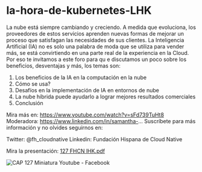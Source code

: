 # la-hora-de-kubernetes-LHK

La nube está siempre cambiando y creciendo. A medida que evoluciona, los proveedores de estos servicios aprenden nuevas formas de mejorar un proceso que satisfagan las necesidades de sus clientes. La Inteligencia Artificial (IA) no es solo una palabra de moda que se utiliza para vender más, se está convirtiendo en una parte real de la experiencia en la Cloud.
Por eso te invitamos a este foro para qu e discutamos un poco sobre los beneficios, desventajas y más, los temas son:

1. Los beneficios de la IA en la computación en la nube
2. Cómo se usa?
3. Desafíos en la implementación de IA en entornos de nube
4. La nube híbrida puede ayudarlo a lograr mejores resultados comerciales
5. Conclusión

Mira más en: https://www.youtube.com/watch?v=sFd739TuHt8
Moderadora: https://www.linkedin.com/in/samantha-...
Suscríbete para más información y no olvides seguirnos en:

Twitter: @fh_cloudnative
Linkedin: Fundación Hispana de Cloud Native

Mira la presentación: [127 FHCN lHK.pdf](https://github.com/fhcn-io/la-hora-de-kubernetes-LHK/files/10582786/127.FHCN.lHK.pdf)

![CAP 127 Miniatura Youtube - Facebook](https://user-images.githubusercontent.com/101415041/216710274-eaa8d80f-122f-4779-a95a-5123b541e8d7.png)

